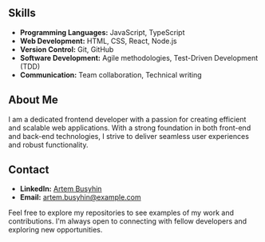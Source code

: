 <!--
**BusyginArtem/BusyginArtem** is a ✨ _special_ ✨ repository because its `README.md` (this file) appears on your GitHub profile.

Here are some ideas to get you started:

- 🔭 I’m currently working on ...
- 🌱 I’m currently learning ...
- 👯 I’m looking to collaborate on ...
- 🤔 I’m looking for help with ...
- 💬 Ask me about ...
- 📫 How to reach me: ...
- 😄 Pronouns: ...
- ⚡ Fun fact: ...
-->

## Skills

- **Programming Languages:** JavaScript, TypeScript
- **Web Development:** HTML, CSS, React, Node.js
- **Version Control:** Git, GitHub
- **Software Development:** Agile methodologies, Test-Driven Development (TDD)
- **Communication:** Team collaboration, Technical writing

## About Me

I am a dedicated frontend developer with a passion for creating efficient and scalable web applications. With a strong foundation in both front-end and back-end technologies, I strive to deliver seamless user experiences and robust functionality.

## Contact

- **LinkedIn:** [Artem Busyhin](https://www.linkedin.com/in/artem-busyhin-developer/)
- **Email:** artem.busyhin@example.com

Feel free to explore my repositories to see examples of my work and contributions. I'm always open to connecting with fellow developers and exploring new opportunities.

